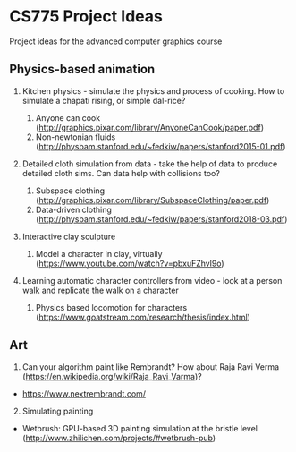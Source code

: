 # CS775 Project Ideas
Project ideas for the advanced computer graphics course

## Physics-based animation

1. Kitchen physics - simulate the physics and process of cooking. How to simulate a chapati rising, or simple dal-rice?
   1. Anyone can cook (http://graphics.pixar.com/library/AnyoneCanCook/paper.pdf)
   2. Non-newtonian fluids (http://physbam.stanford.edu/~fedkiw/papers/stanford2015-01.pdf)
  
  
2. Detailed cloth simulation from data - take the help of data to produce detailed cloth sims. Can data help with collisions too?
   1. Subspace clothing (http://graphics.pixar.com/library/SubspaceClothing/paper.pdf)
   2. Data-driven clothing (http://physbam.stanford.edu/~fedkiw/papers/stanford2018-03.pdf)


3. Interactive clay sculpture
   1. Model a character in clay, virtually (https://www.youtube.com/watch?v=pbxuFZhvl9o)
  
  
4. Learning automatic character controllers from video - look at a person walk and replicate the walk on a character
   1. Physics based locomotion for characters (https://www.goatstream.com/research/thesis/index.html)
 
 
 
## Art

1. Can your algorithm paint like Rembrandt? How about Raja Ravi Verma (https://en.wikipedia.org/wiki/Raja_Ravi_Varma)?
  - https://www.nextrembrandt.com/
  
  
2. Simulating painting
  - Wetbrush: GPU-based 3D painting simulation at the bristle level (http://www.zhilichen.com/projects/#wetbrush-pub)
